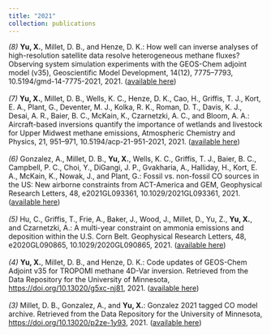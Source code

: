 ```yaml
---
title: "2021"
collection: publications
---
```

_(8)_ **Yu, X.**, Millet, D. B., and Henze, D. K.: How well can inverse analyses of high-resolution satellite data resolve heterogeneous methane fluxes? Observing system simulation experiments with the GEOS-Chem adjoint model (v35), Geoscientific Model Development, 14(12), 7775–7793, 10.5194/gmd-14-7775-2021, 2021. ([available here](https://gmd.copernicus.org/articles/14/7775/2021))<br><br>
_(7)_ **Yu, X.**, Millet, D. B., Wells, K. C., Henze, D. K., Cao, H., Griffis, T. J., Kort, E. A., Plant, G., Deventer, M. J., Kolka, R. K., Roman, D. T., Davis, K. J., Desai, A. R., Baier, B. C., McKain, K., Czarnetzki, A. C., and Bloom, A. A.: Aircraft-based inversions quantify the importance of wetlands and livestock for Upper Midwest methane emissions, Atmospheric Chemistry and Physics, 21, 951–971, 10.5194/acp-21-951-2021, 2021. ([available here](https://acp.copernicus.org/articles/21/951/2021))<br><br>
_(6)_ Gonzalez, A., Millet, D. B., **Yu, X.**, Wells, K. C., Griffis, T. J., Baier, B. C., Campbell, P. C., Choi, Y., DiGangi, J. P., Gvakharia, A., Halliday, H., Kort, E. A., McKain, K., Nowak, J., and Plant, G.: Fossil vs. non-fossil CO sources in the US: New airborne constraints from ACT-America and GEM, Geophysical Research Letters, 48, e2021GL093361, 10.1029/2021GL093361, 2021. ([available here](https://agupubs.onlinelibrary.wiley.com/doi/10.1029/2021GL093361))<br><br>
_(5)_ Hu, C., Griffis, T., Frie, A., Baker, J., Wood, J., Millet, D., Yu, Z., **Yu, X.**, and Czarnetzki, A.: A multi-year constraint on ammonia emissions and deposition within the U.S. Corn Belt. Geophysical Research Letters, 48, e2020GL090865, 10.1029/2020GL090865, 2021. ([available here](https://agupubs.onlinelibrary.wiley.com/doi/10.1029/2020GL090865))<br><br>
_(4)_ **Yu, X.**, Millet, D. B., and Henze, D. K.: Code updates of GEOS-Chem Adjoint v35 for TROPOMI methane 4D-Var inversion. Retrieved from the Data Repository for the University of Minnesota, https://doi.org/10.13020/g5xc-nj81, 2021. ([available here](https://conservancy.umn.edu/handle/11299/222249))<br><br>
_(3)_ Millet, D. B., Gonzalez, A., and **Yu, X.**: Gonzalez 2021 tagged CO model archive. Retrieved from the Data Repository for the University of Minnesota, https://doi.org/10.13020/p2ze-1y93, 2021. ([available here](https://conservancy.umn.edu/handle/11299/219382))
